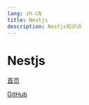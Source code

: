 ```yaml
---
lang: zh-CN
title: Nestjs
description: Nestjs知识点
---
```


# Nestjs

<!-- 相对路径 -->
[首页](../README.md)  

<!-- URL -->
[GitHub](https://github.com/CatNulls) 